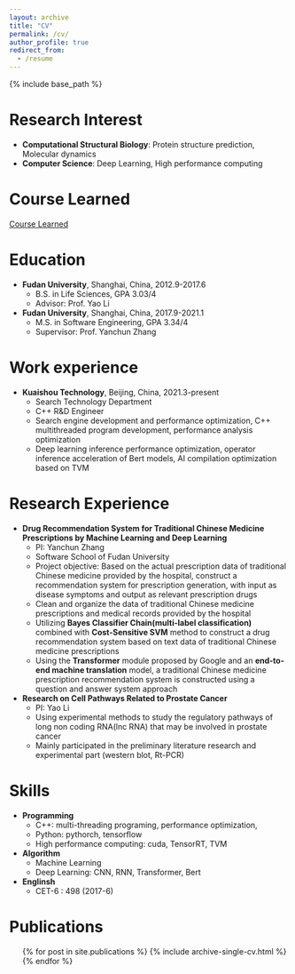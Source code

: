 ```yaml
---
layout: archive
title: "CV"
permalink: /cv/
author_profile: true
redirect_from:
  - /resume
---
```


{% include base_path %}

Research Interest
======
* **Computational Structural Biology**: Protein structure prediction, Molecular dynamics
* **Computer Science**: Deep Learning, High performance computing
  
Course Learned
======
[Course Learned](https://xbybshd.github.io/course/)

Education
======
* **Fudan University**, Shanghai, China, 2012.9-2017.6
  * B.S. in Life Sciences, GPA 3.03/4
  * Advisor: Prof. Yao Li
* **Fudan University**, Shanghai, China, 2017.9-2021.1
  * M.S. in Software Engineering, GPA 3.34/4
  * Supervisor: Prof. Yanchun Zhang


Work experience
======
* **Kuaishou Technology**, Beijing, China, 2021.3-present
  * Search Technology Department
  * C++ R&D Engineer
  * Search engine development and performance optimization, C++ multithreaded program development, performance analysis optimization
  * Deep learning inference performance optimization, operator inference acceleration of Bert models, AI compilation optimization based on TVM

Research Experience
======
* **Drug Recommendation System for Traditional Chinese Medicine Prescriptions by Machine Learning and Deep Learning**
  * PI: Yanchun Zhang
  * Software School of Fudan University
  * Project objective: Based on the actual prescription data of traditional Chinese medicine provided by the hospital, construct a recommendation system for prescription generation, with input as disease symptoms and output as relevant prescription drugs
  * Clean and organize the data of traditional Chinese medicine prescriptions and medical records provided by the hospital
  * Utilizing **Bayes Classifier Chain(multi-label classification)** combined with **Cost-Sensitive SVM** method to construct a drug recommendation  system based on text data of traditional Chinese medicine prescriptions
  * Using the **Transformer** module proposed by Google and an **end-to-end machine translation** model, a traditional Chinese medicine prescription recommendation system is constructed using a question and answer system approach
* **Research on Cell Pathways Related to Prostate Cancer**
  * PI: Yao Li
  * Using experimental methods to study the regulatory pathways of long non coding RNA(lnc RNA) that may be involved in prostate cancer
  * Mainly participated in the preliminary literature research and experimental part (western blot, Rt-PCR)
  
Skills
======
* **Programming**
  * C++: multi-threading programing, performance optimization,
  * Python: pythorch, tensorflow
  * High performance computing: cuda, TensorRT, TVM
* **Algorithm**
  * Machine Learning
  * Deep Learning: CNN, RNN, Transformer, Bert
* **Englinsh**
  * CET-6 : 498 (2017-6)

Publications
======
  <ul>{% for post in site.publications %}
    {% include archive-single-cv.html %}
  {% endfor %}</ul>
  
<!-- Talks
======
  <ul>{% for post in site.talks %}
    {% include archive-single-talk-cv.html %}
  {% endfor %}</ul>
  
Teaching
======
  <ul>{% for post in site.teaching %}
    {% include archive-single-cv.html %}
  {% endfor %}</ul> -->
  
<!-- Service and leadership
======
* Currently signed in to 43 different slack teams -->
